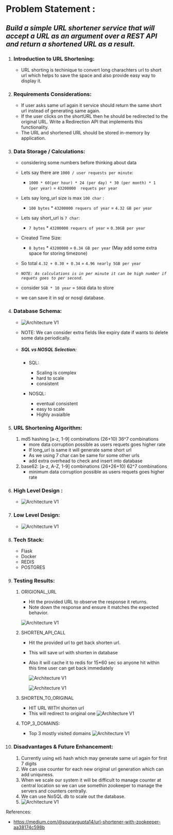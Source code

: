 # Problem Statement : 
## *Build a simple URL shortener service that will accept a URL as an argument over a REST API and return a shortened URL as a result.*


1. ###  Introduction to URL Shortening: 
    - URL shorting is techinique to convert long charachters url to short url which helps to save the space and also provide easy way to display it. 

2. ### Requirements Considerations:
    - If user asks same url again it service should return the same short url instead of generating same again.
    - If the user clicks on the shortURL then he should be redirected to the original URL. Write
    a Redirection API that implements this functionality.
    - The URL and shortened URL should be stored in-memory by application.

4. ### Data Storage / Calculations:
    - considering some numbers before thinking about data
    - Lets say there are `1000 / user requests per minute`:
        - `1000 * 60(per hour) * 24 (per day) * 30 (per month) * 1  (per year)`  = `43200000  requets per year`
    - Lets say long_url size is max `100 char` :
        - `100 bytes` * `43200000 requers of year` =  `4.32 GB per year`
    - Lets say short_url is `7 char`:
        - `7 bytes` * `43200000 requers of year` = `0.30GB per year`
    - Created Time Size:
        - `8 bytes`  *  `43200000` = `0.34 GB per year` (May add some extra space for storing timezone)

    - So total `4.32 + 0.30 + 0.34` = `4.96 nearly 5GB per year`  
    - *`NOTE: As calculations is in per minute it can be high number if requets goes to per second.`*
    - consider `5GB * 10 year` = `50GB` data to store
    - we can save it in sql or nosql database.

8. ### Database Schema: 

    - ![Architecture V1](images/db_schema.png)

    - NOTE: We can consider extra fields like expiry date if wants to delete some data periodically.

    - ##### SQL vs NOSQL Selection:
        - SQL: 
            - Scaling is complex 
            - hard to scale 
            - consistent

        - NOSQL:
            - eventual consistent
            - easy to scale
            - Highly avaialble





3. ### URL Shortening Algorithm: 
    1. md5 hashing [a-z, 1-9] combinations  (26+10) 36^7 combinations 
        - more data corruption possible as users requets goes higher rate
        - If long_url is same it will generate same short url
        - As we using 7 char can be same for some other urls
        - add extra overhead to check and insert into database
    2. base62: [a-z, A-Z, 1-9] combinations (26+26+10) 62^7 combinations 
        - minimum data corruption possible as users requets goes higher rate
        


5. ### High Level Design :
    - ![Architecture V1](images/design_hld_v1.png)
    

6. ### Low Level Design:
    - ![Architecture V1](images/design_lldv1.png) 

7. ### Tech Stack:
    - Flask
    - Docker
    - REDIS
    - POSTGRES

8. ### Testing Results:
    1. ORIGIONAL_URL
        - Hit the provided URL to observe the response it returns.
        - Note down the response and ensure it matches the expected behavior.
        
        ![Architecture V1](images/original_url_resp.png)

    2. SHORTEN_API_CALL
        - Hit the provided url to get back shorten url.
        - This will save url with shorten in database
        - Also it will cache it to redis for 15*60 sec so anyone hit within this time user can get back immediately

            ![Architecture V1](images/shorten_api_call.png)

            ![Architecture V1](images/db_record_update.png)


    3. SHORTEN_TO_ORIGINAL
        - HIT URL WITH shorten url
        - This will redirect to original one
            ![Architecture V1](images/origiona_url_resp_called_shorten.png)
    
    4. TOP_3_DOMAINS:
        - Top 3 mostly visited domains 
        ![Architecture V1](images/top3_domains.png)


9. ### Disadvantages & Future Enhancement:
    1. Currently using `md5` hash which may generate same url again for first 7 digits
    2. We can use counter for each new original url generation which can add uniquness.
    3. When we scale  our system it will be difficult to manage counter at central location so we can use somethin zookeeper to manage the servers and counters centrally.
    4. We can use NoSQL db to scale out the database.
    5. ![Architecture V1](images/Advanced_Diagram.png)
   
        
References:
- https://medium.com/@souravgupta14/url-shortener-with-zookeeper-aa38174c598b


